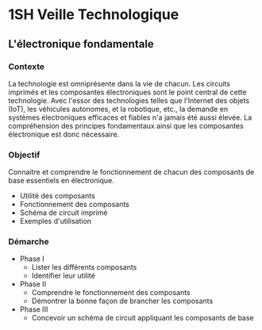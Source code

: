 # 1SH Veille Technologique
 
## L'électronique fondamentale

### Contexte
La technologie est omniprésente dans la vie de chacun. Les circuits imprimés et les composantes électroniques sont le point central de cette technologie. Avec l'essor des technologies telles que l'Internet des objets (IoT), les véhicules autonomes, et la robotique, etc., la demande en systèmes électroniques efficaces et fiables n'a jamais été aussi élevée. La compréhension des principes fondamentaux ainsi que les composantes électronique est donc nécessaire.

### Objectif
Connaitre et comprendre le fonctionnement de chacun des composants de base essentiels en électronique.
- Utilité des composants
- Fonctionnement des composants
- Schéma de circuit imprimé
- Exemples d'utilisation

### Démarche
- Phase I
    - Lister les différents composants
    - Identifier leur utilité
- Phase II
    - Comprendre le fonctionnement des composants
    - Démontrer la bonne façon de brancher les composants
- Phase III
    - Concevoir un schéma de circuit appliquant les composants de base